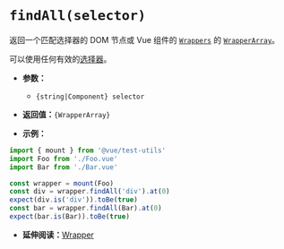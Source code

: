 # `findAll(selector)`

返回一个匹配选择器的 DOM 节点或 Vue 组件的 [`Wrappers`](README.md) 的 [`WrapperArray`](../wrapper-array/README.md)。

可以使用任何有效的[选择器](../selectors.md)。

- **参数：**
  - `{string|Component} selector`

- **返回值：**`{WrapperArray}`

- **示例：**

```js
import { mount } from '@vue/test-utils'
import Foo from './Foo.vue'
import Bar from './Bar.vue'

const wrapper = mount(Foo)
const div = wrapper.findAll('div').at(0)
expect(div.is('div')).toBe(true)
const bar = wrapper.findAll(Bar).at(0)
expect(bar.is(Bar)).toBe(true)
```

- **延伸阅读：**[Wrapper](README.md)
